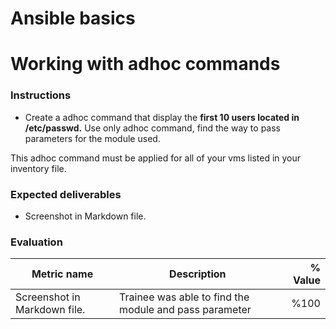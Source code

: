 # Ansible basics
# Working with adhoc commands

### Instructions
- Create a adhoc command that display the **first 10 users located in /etc/passwd.** Use only adhoc command, find the way to pass parameters for the module used.

This adhoc command must be applied for all of your vms listed in your inventory file.

### Expected deliverables
- Screenshot in Markdown file.

### Evaluation

| Metric name | Description | % Value |
| ----------- |-------------| -------:|
| Screenshot in Markdown file.   | Trainee was able to find the module and pass parameter | %100 |
